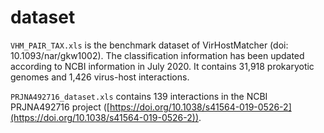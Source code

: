 # dataset
`VHM_PAIR_TAX.xls` is the benchmark dataset of VirHostMatcher (doi: 10.1093/nar/gkw1002). 
The classification information has been updated according to NCBI information in July 2020.
It contains 31,918 prokaryotic genomes and 1,426 virus-host interactions.


`PRJNA492716_dataset.xls` contains 139 interactions in the NCBI PRJNA492716 project ([https://doi.org/10.1038/s41564-019-0526-2](https://doi.org/10.1038/s41564-019-0526-2)).
